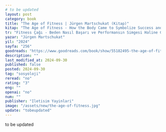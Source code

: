 ```yaml
---
# to be updated
layout: post
category: book
title: "The Age of Fitness | Jürgen Martschukat (Kitap)"
kitap: "The Age of Fitness - How the Body Came to Symbolize Success and Achievement"
tr: "Fitness Çağı - Beden Nasıl Başarı ve Performansın Simgesi Haline Geldi?"
yazar: "Jürgen Martschukat"
yil: "2024"
sayfa: "256"
goodreads: "https://www.goodreads.com/book/show/55182495-the-age-of-fitness"
description: ""
last_modified_at: 2024-09-30
published: false
posted: 2024-09-30
tag: "sosyoloji"
reread: "no"
rating: "3"
eng: ""
openai: "no"
num: ""
publisher: "Iletisim Yayinlari"
image: "/assets/new/the-age-of-fitness.jpg"
update: "tobeupdated"
---
```


to be updated
